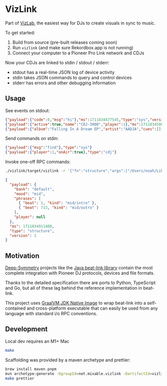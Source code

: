 # VizLink

Part of [VizLab](https://vizlab.app), the easiest way for DJs to create visuals in sync to music.

To get started:

1. Build from source (pre-built releases coming soon)
2. Run `vizlink` (and make sure Rekordbox.app is not running)
3. Connect your computer to a Pioneer Pro Link network and CDJs

Now your CDJs are linked to stdin / stdout / stderr:

- stdout has a real-time JSON log of device activity
- stdin takes JSON commands to query and control devices
- stderr has errors and other debugging information

## Usage

See events on stdout:

```json
{"payload":{"code":0,"msg":"hi"},"ms":1711834477545,"type":"sys","version":1}
{"payload":{"active":true,"name":"CDJ-3000","player":1},"ms":1711834508255,"type":"device","version":1}
{"payload":{"album":"Falling In A Dream EP","artist":"AADJA","cues":[],"duration":273000,"player":1,"source":{"id":158,"player":1,"slot":"SD_SLOT"},"tempo":147.0,"title":"Falling In A Dream (D.Dan Remix)","year":2021},"ms":1711834531790,"type":"track","version":1}
```

Send commands on stdin:

```json
{"payload":{"msg":"find"},"type":"sys"}
{"payload":{"player":1,"onAir":true},"type":"cdj"}
```

Invoke one-off RPC commands:

```bash
./vizlink/target/vizlink -r '{"fn":"structure","args":["/Users/noah/Library/Pioneer/rekordbox/share/PIONEER/USBANLZ/f6c/ac4e8-f264-481d-b81c-fd16538c4bc2/ANLZ0000.EXT"]}'
```

```json
{
  "payload": {
    "bank": "default",
    "mood": "mid",
    "phrases": [
      { "beat": 1, "kind": "mid/intro" },
      { "beat": 713, "kind": "mid/outro" }
    ],
    "player": null
  },
  "ms": 1711834911480,
  "type": "structure",
  "version": 1
}
```

## Motivation

[Deep-Symmetry](https://github.com/Deep-Symmetry) projects like the [Java beat-link library](https://github.com/Deep-Symmetry/beat-link) contain the most complete integration with Pioneer DJ protocols, devices and file formats.

Thanks to the detailed specification there are ports to Python, TypeScript and Go, but all of these lag behind the reference implementation in beat-link.

This project uses [GraalVM JDK Native Image](https://www.graalvm.org/latest/reference-manual/native-image/) to wrap beat-link into a self-contained and cross-platform executable that can easily be used from any language with standard i/o RPC conventions.

## Development

Local dev requires an M1+ Mac

```bash
make
```

Scaffolding was provided by a maven archetype and prettier:

```bash
brew install maven pnpm
mvn archetype:generate -DgroupId=net.mixable.vizlink -DartifactId=vizlink -DarchetypeArtifactId=maven-archetype-quickstart -DarchetypeVersion=1.4 -DinteractiveMode=false
make prettier
```
